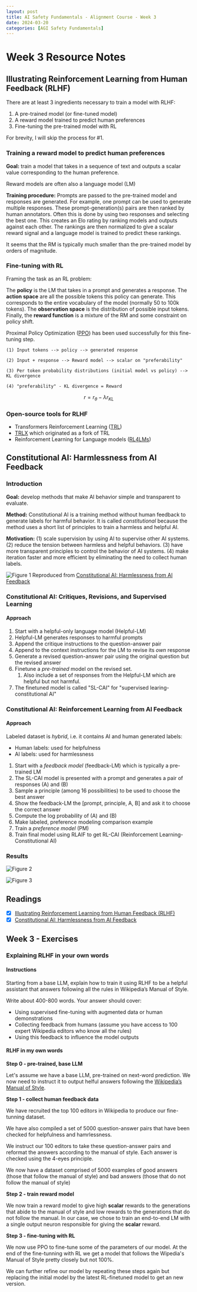 ```yaml
---
layout: post
title: AI Safety Fundamentals - Alignment Course - Week 3
date: 2024-03-20
categories: [AGI Safety Fundamentals]
---
```


# Week 3 Resource Notes

## Illustrating Reinforcement Learning from Human Feedback (RLHF)

There are at least 3 ingredients necessary to train a model with RLHF:

1. A pre-trained model (or fine-tuned model)
2. A reward model trained to predict human preferences
3. Fine-tuning the pre-trained model with RL

For brevity, I will skip the process for #1.

### Training a reward model to predict human preferences

**Goal:** train a model that takes in a sequence of text and outputs a scalar value corresponding to the human preference.

Reward models are often also a language model (LM)

**Training procedure:** Prompts are passed to the pre-trained model and responses are generated. For example, one prompt can be used to generate multiple responses. These prompt-generation(s) pairs are then ranked by human annotators. Often this is done by using two responses and selecting the best one. This creates an Elo rating by ranking models and outputs against each other. The rankings are then normalized to give a scalar reward signal and a language model is trained to predict these rankings.

It seems that the RM is typically much smaller than the pre-trained model by orders of magnitude.

### Fine-tuning with RL

Framing the task as an RL problem:

The **policy** is the LM that takes in a prompt and generates a response. The **action space** are all the possible tokens this policy can generate. This corresponds to the entire vocabulary of the model (normally 50 to 100k tokens). The **observation space** is the distribution of possible input tokens. Finally, the **reward function** is a mixture of the RM and some constraint on policy shift.

Proximal Policy Optimization ([PPO](https://huggingface.co/blog/deep-rl-ppo)) has been used successfully for this fine-tuning step.

```
(1) Input tokens --> policy --> generated response

(2) Input + response --> Reward model --> scalar on "preferability"

(3) Per token probability distributions (initial model vs policy) --> KL divergence

(4) "preferability" - KL divergence = Reward
```
$$r = r_{\theta} - \lambda r_{KL}$$

### Open-source tools for RLHF

- Transformers Reinforcement Learning ([TRL](https://github.com/huggingface/trl))
- [TRLX](https://github.com/CarperAI/trlx) which originated as a fork of TRL
- Reinforcement Learning for Language models ([RL4LMs](https://github.com/allenai/RL4LMs))

## Constitutional AI: Harmlessness from AI Feedback 

### Introduction

**Goal:** develop methods that make AI behavior simple and transparent to evaluate.

**Method:** Constitutional AI is a training method without human feedback to generate labels for harmful behavior. It is called *constitutional* because the method uses a short list of principles to train a harmless and helpful AI.

**Motivation:** (1) scale supervision by using AI to supervise other AI systems. (2) reduce the tension between harmless and helpful behaviors. (3) have more transparent principles to control the behavior of AI systems. (4) make iteration faster and more efficient by eliminating the need to collect human labels.

![Figure 1](../docs/assets/images/2024-03-20-figure-1.png)
Reproduced from [Constitutional AI: Harmlessness from AI Feedback](https://arxiv.org/pdf/2212.08073.pdf)

### Constitutional AI: Critiques, Revisions, and Supervised Learning

#### Approach

1. Start with a helpful-only language model (Helpful-LM)
2. Helpful-LM generates responses to harmful prompts
3. Append the critique instructions to the question-answer pair
4. Append to the context instructions for the LM to revise its *own* response
5. Generate a revised question-answer pair using the original question but the revised answer
6. Finetune a *pre-trained* model on the revised set.
    1. Also include a set of responses from the Helpful-LM which are helpful but not harmful.
7. The finetuned model is called "SL-CAI" for "supervised learing-constitutional AI"

### Constitutional AI: Reinforcement Learning from AI Feedback

#### Approach

Labeled dataset is *hybrid*, i.e. it contains AI and human generated labels:
- Human labels: used for helpfulness
- AI labels: used for harmlessness

1. Start with a *feedback model* (feedback-LM) which is typically a pre-trained LM
2. The SL-CAI model is presented with a prompt and generates a pair of responses (A) and (B)
3. Sample a principle (among 16 possibilities) to be used to choose the best answer
4. Show the feedback-LM the [prompt, principle, A, B] and ask it to choose the correct answer
5. Compute the log probability of (A) and (B)
6. Make labeled, preference modeling comparison example
7. Train a *preference model* (PM)
8. Train final model using RLAIF to get RL-CAI (Reinforcement Learning-Constitutional AI)

### Results

![Figure 2](../docs/assets/images/2024-03-20-figure-2.png)

![Figure 3](../docs/assets/images/2024-03-20-figure-3.png)

## Readings

- [X] [Illustrating Reinforcement Learning from Human Feedback (RLHF)](https://huggingface.co/blog/rlhf)
- [X] [Constitutional AI: Harmlessness from AI Feedback](https://arxiv.org/pdf/2212.08073.pdf)

## Week 3 - Exercises

### Explaining RLHF in your own words

#### Instructions

Starting from a base LLM, explain how to train it using RLHF to be a helpful assistant that answers following all the rules in Wikipedia’s Manual of Style.

Write about 400-800 words. Your answer should cover:

- Using supervised fine-tuning with augmented data or human demonstrations
- Collecting feedback from humans (assume you have access to 100 expert Wikipedia editors who know all the rules)
- Using this feedback to influence the model outputs

#### RLHF in my own words

**Step 0 - pre-trained, base LLM**

Let's assume we have a base LLM, pre-trained on next-word prediction. We now need to instruct it to output helful answers following the [Wikipedia’s Manual of Style](https://en.wikipedia.org/wiki/Wikipedia:Manual_of_Style).

**Step 1 - collect human feedback data**

We have recruited the top 100 editors in Wikipedia to produce our fine-tunning dataset.

We have also compiled a set of 5000 question-answer pairs that have been checked for helpfulness and hamrlessness.

We instruct our 100 editors to take these question-answer pairs and reformat the answers according to the manual of style. Each answer is checked using the 4-eyes principle.

We now have a dataset comprised of 5000 examples of good answers (those that follow the manual of style) and bad answers (those that do not follow the manual of style)

**Step 2 - train reward model**

We now train a reward model to give high **scalar** rewards to the generations that abide to the manual of style and low rewards to the generations that do not follow the manual.
In our case, we chose to train an end-to-end LM with a single output neuron responsible for giving the **scalar** reward.

**Step 3 - fine-tuning with RL**

We now use PPO to fine-tune some of the parameters of our model. At the end of the fine-tunning with RL we get a model that follows the Wipedia's Manual of Style pretty closely but not 100%.

We can further refine our model by repeating these steps again but replacing the initial model by the latest RL-finetuned model to get an new version.